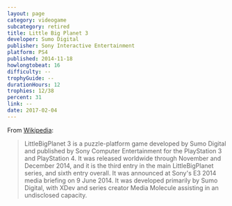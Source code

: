 ```yaml
---
layout: page
category: videogame
subcategory: retired
title: Little Big Planet 3
developer: Sumo Digital
publisher: Sony Interactive Entertainment
platform: PS4
published: 2014-11-18
howlongtobeat: 16
difficulty: --
trophyGuide: --
durationHours: 12
trophies: 12/38
percent: 31
link: --
date: 2017-02-04
---
```


From [Wikipedia](https://en.wikipedia.org/wiki/LittleBigPlanet_3):

> LittleBigPlanet 3 is a puzzle-platform game developed by Sumo Digital and published by Sony Computer Entertainment for the PlayStation 3 and PlayStation 4. It was released worldwide through November and December 2014, and it is the third entry in the main LittleBigPlanet series, and sixth entry overall. It was announced at Sony's E3 2014 media briefing on 9 June 2014. It was developed primarily by Sumo Digital, with XDev and series creator Media Molecule assisting in an undisclosed capacity.
